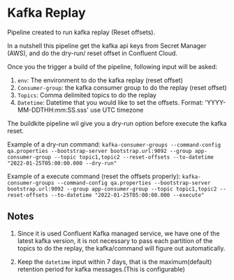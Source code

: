 # Kafka Replay

Pipeline created to run kafka replay (Reset offsets).

In a nutshell this pipeline get the kafka api keys from Secret Manager (AWS), and do the dry-run/ reset offset in Confluent Cloud.

Once you the trigger a build of the pipeline, following input will be asked:

1. `env`:  The environment to do the kafka replay (reset offset)
2. `Consumer-group`: the kafka consumer group to do the replay (reset offset)
3. `Topics`: Comma delimited topics to do the replay
4. `Datetime`: Datetime that you would like to set the offsets. Format: 'YYYY-MM-DDTHH:mm:SS.sss' use UTC timezone

The buildkite pipeline wil give you a dry-run option before execute the kafka reset.

Example of a dry-run command: `kafka-consumer-groups --command-config qa.properties --bootstrap-server bootstrap.url:9092 --group app-consumer-group --topic topic1,topic2 --reset-offsets --to-datetime "2022-01-25T05:00:00.000 --dry-run"`

Example of a execute command (reset the offsets properly): `kafka-consumer-groups --command-config qa.properties --bootstrap-server bootstrap.url:9092 --group app-consumer-group --topic topic1,topic2 --reset-offsets --to-datetime "2022-01-25T05:00:00.000 --execute"`

## Notes

1. Since it is used Confluent Kafka managed service, we have one of the latest kafka version, it is not necessary to pass each partition of the topics to do the replay, the kafka/command will figure out automatically.

2. Keep the `datetime` input within 7 days, that is the maximum(default) retention period for kafka messages.(This is configurable)
